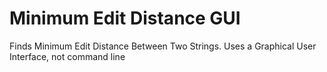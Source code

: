 # Minimum Edit Distance GUI
Finds Minimum Edit Distance Between Two Strings. 
Uses a Graphical User Interface, not command line
